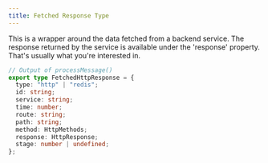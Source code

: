 ```yaml
---
title: Fetched Response Type
---
```


This is a wrapper around the data fetched from a backend service. The response returned by the service is available under the 'response' property. That's usually what you're interested in.

```ts
// Output of processMessage()
export type FetchedHttpResponse = {
  type: "http" | "redis";
  id: string;
  service: string;
  time: number;
  route: string;
  path: string;
  method: HttpMethods;
  response: HttpResponse;
  stage: number | undefined;
};
```
